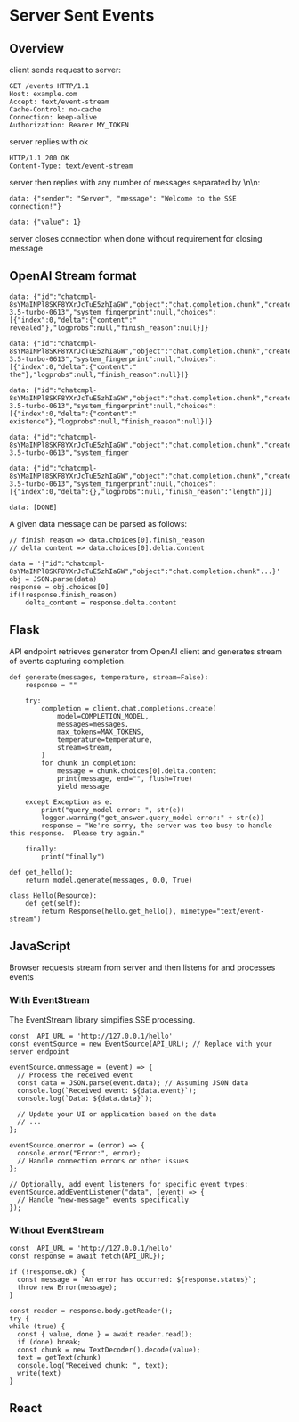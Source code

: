 # Server Sent Events

## Overview
client sends request to server:
```
GET /events HTTP/1.1
Host: example.com
Accept: text/event-stream
Cache-Control: no-cache
Connection: keep-alive
Authorization: Bearer MY_TOKEN
```

server replies with ok
```
HTTP/1.1 200 OK
Content-Type: text/event-stream
```

server then replies with any number of messages separated by \n\n:
```
data: {"sender": "Server", "message": "Welcome to the SSE connection!"}

data: {"value": 1}

```

server closes connection when done without requirement for closing message
## OpenAI Stream format
```
data: {"id":"chatcmpl-8sYMaINPl8SKF8YXrJcTuE5zhIaGW","object":"chat.completion.chunk","created":1708012496,"model":"gpt-3.5-turbo-0613","system_fingerprint":null,"choices":[{"index":0,"delta":{"content":" revealed"},"logprobs":null,"finish_reason":null}]}

data: {"id":"chatcmpl-8sYMaINPl8SKF8YXrJcTuE5zhIaGW","object":"chat.completion.chunk","created":1708012496,"model":"gpt-3.5-turbo-0613","system_fingerprint":null,"choices":[{"index":0,"delta":{"content":" the"},"logprobs":null,"finish_reason":null}]}

data: {"id":"chatcmpl-8sYMaINPl8SKF8YXrJcTuE5zhIaGW","object":"chat.completion.chunk","created":1708012496,"model":"gpt-3.5-turbo-0613","system_fingerprint":null,"choices":[{"index":0,"delta":{"content":" existence"},"logprobs":null,"finish_reason":null}]}

data: {"id":"chatcmpl-8sYMaINPl8SKF8YXrJcTuE5zhIaGW","object":"chat.completion.chunk","created":1708012496,"model":"gpt-3.5-turbo-0613","system_finger

data: {"id":"chatcmpl-8sYMaINPl8SKF8YXrJcTuE5zhIaGW","object":"chat.completion.chunk","created":1708012496,"model":"gpt-3.5-turbo-0613","system_fingerprint":null,"choices":[{"index":0,"delta":{},"logprobs":null,"finish_reason":"length"}]}

data: [DONE]
```
A given data message can be parsed as follows:
```
// finish reason => data.choices[0].finish_reason
// delta content => data.choices[0].delta.content

data = '{"id":"chatcmpl-8sYMaINPl8SKF8YXrJcTuE5zhIaGW","object":"chat.completion.chunk"...}'
obj = JSON.parse(data)
response = obj.choices[0]
if(!response.finish_reason)
    delta_content = response.delta.content
```

## Flask
API endpoint retrieves generator from OpenAI client and generates stream of events capturing completion.
```
def generate(messages, temperature, stream=False):
    response = ""

    try:
        completion = client.chat.completions.create(
            model=COMPLETION_MODEL,
            messages=messages,
            max_tokens=MAX_TOKENS,
            temperature=temperature,
            stream=stream,
        )
        for chunk in completion:
            message = chunk.choices[0].delta.content
            print(message, end="", flush=True)
            yield message

    except Exception as e:
        print("query_model error: ", str(e))
        logger.warning("get_answer.query_model error:" + str(e))
        response = "We're sorry, the server was too busy to handle this response.  Please try again."

    finally:
        print("finally")

def get_hello():
    return model.generate(messages, 0.0, True)

class Hello(Resource):
    def get(self):
        return Response(hello.get_hello(), mimetype="text/event-stream")
```

## JavaScript
Browser requests stream from server and then listens for and processes events
### With EventStream
The EventStream library simpifies SSE processing.
```
const  API_URL = 'http://127.0.0.1/hello'
const eventSource = new EventSource(API_URL); // Replace with your server endpoint

eventSource.onmessage = (event) => {
  // Process the received event
  const data = JSON.parse(event.data); // Assuming JSON data
  console.log(`Received event: ${data.event}`);
  console.log(`Data: ${data.data}`);

  // Update your UI or application based on the data
  // ...
};

eventSource.onerror = (error) => {
  console.error("Error:", error);
  // Handle connection errors or other issues
};

// Optionally, add event listeners for specific event types:
eventSource.addEventListener("data", (event) => {
  // Handle "new-message" events specifically
});
```
### Without EventStream
```
const  API_URL = 'http://127.0.0.1/hello'
const response = await fetch(API_URL});

if (!response.ok) {
  const message = `An error has occurred: ${response.status}`;
  throw new Error(message);
}

const reader = response.body.getReader();
try {
while (true) {
  const { value, done } = await reader.read();
  if (done) break;
  const chunk = new TextDecoder().decode(value);
  text = getText(chunk)
  console.log("Received chunk: ", text);
  write(text)
}
```

## React
